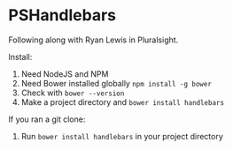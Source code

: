 # PSHandlebars

Following along with Ryan Lewis in Pluralsight.

Install:
  1. Need NodeJS and NPM
  2. Need Bower installed globally ```npm install -g bower```
  3. Check with ```bower --version```
  4. Make a project directory and ```bower install handlebars```

If you ran a git clone:
  1. Run ```bower install handlebars``` in your project directory